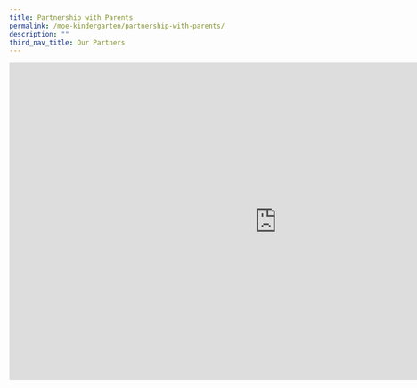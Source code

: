 ```yaml
---
title: Partnership with Parents
permalink: /moe-kindergarten/partnership-with-parents/
description: ""
third_nav_title: Our Partners
---
```


<iframe src="https://docs.google.com/presentation/d/e/2PACX-1vRalE-Zoat7VbGOQ8qyJp8QACB-yg_q5SLHqV3AB12aOcm63FtU9t50Htjvz20626LjtlEbtXyMgdFW/embed?start=false&loop=false&delayms=10000" frameborder="0" width="960" height="569" allowfullscreen="true"></iframe>